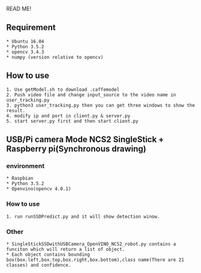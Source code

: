 READ ME!
## Requirement
    * Ubuntu 16.04
    * Python 3.5.2
    * opencv 3.4.3
    * numpy (version relative to opencv)
## How to use
    1. Use getModel.sh to download .caffemodel
    2. Push video file and change input_source to the video name in user_tracking.py 
    3. python3 user_tracking.py then you can get three windows to show the result.
    4. modify ip and port in client.py & server.py
    5. start server.py first and then start client.py

## USB/Pi camera Mode NCS2 SingleStick + Raspberry pi(Synchronous drawing)
### environment
    * Raspbian
    * Python 3.5.2
    * Openvino(opencv 4.0.1)
### How to use
    1. run runSSDPredict.py and it will show detection winow.
### Other
    * SingleStickSSDwithUSBCamera_OpenVINO_NCS2_robot.py contains a funciton which will return a list of object.
    * Each object contains bounding box(box.left,box.top,box.right,box.bottom),class name(There are 21 classes) and confidence.
